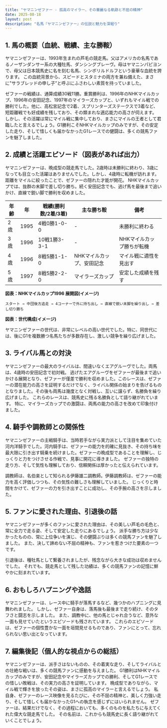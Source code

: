 ```yaml
---
title: "ヤマニンゼファー - 孤高のマイラー、その華麗なる軌跡と不屈の精神"
date: 2025-08-18
layout: post
description: "名馬『ヤマニンゼファー』の伝説と魅力を深堀り"
---
```


## 1. 馬の概要（血統、戦績、主な勝鞍）

ヤマニンゼファーは、1993年生まれの芦毛の競走馬。父はアメリカの名馬であるノーザンダンサー系の大種牡馬、ダンシングブレーヴ。母はヤマニンパピヨンで、母父は日本競馬史に名を刻む名馬、シンボリルドルフという豪華な血統を誇ります。  この血統背景から、スピードとスタミナの両方を兼ね備えた、まさに"サラブレッドの申し子"と呼ぶにふさわしい素質を持っていました。

ゼファーの戦績は、通算成績30戦11勝。重賞勝利は、1996年のNHKマイルカップ、1996年の安田記念、1997年のマイラーズカップと、いずれもマイル戦での勝利でした。他に、高松宮記念で2着、スプリンターズステークスで3着など、短距離戦でも好成績を残しており、その類まれな適応能力の高さが伺えます。  しかし、その活躍は常にマイル戦に集中しており、まさにマイルの王者として君臨したと言えるでしょう。G1勝利こそNHKマイルカップのみですが、その安定した走り、そして惜しくも届かなかったG1レースでの健闘は、多くの競馬ファンを魅了しました。


## 2. 成績と活躍エピソード（図表があれば出力）

ヤマニンゼファーは、晩成型の競走馬でした。2歳時は未勝利に終わり、3歳になっても目立った活躍はありませんでした。しかし、4歳時に転機が訪れます。距離をマイルに絞ったことで、ゼファーの隠れた才能が開花。  NHKマイルカップでは、抜群の末脚で差し切り勝ち。続く安田記念でも、逃げ馬を最後まで追いかけ、直線で鋭い脚で勝利を収めました。

| 年齢 | 年 | 戦績(勝利数/2着/3着) | 主な勝ち鞍 | 備考 |
|---|---|---|---|---|
| 2歳 | 1995 | 4戦0勝1-0-0 | - |  未勝利に終わる |
| 3歳 | 1996 | 10戦1勝3-3-1 | - |  NHKマイルカップ勝ちが転機 |
| 4歳 | 1996 | 8戦5勝1-1-0 | NHKマイルカップ、安田記念 | マイル戦に適性を見出す |
| 5歳 | 1997 | 8戦5勝2-2-0 | マイラーズカップ |  安定した成績を残す |


**図表：NHKマイルカップ1996 展開図(イメージ)**

```
スタート → 中団後方追走 → 4コーナーで外に持ち出し → 直線で鋭い末脚を繰り出し → 差し切り勝ち
```

**図表：世代構成(イメージ)**

ヤマニンゼファーの世代は、非常にレベルの高い世代でした。特に、同世代には、後にG1を複数勝つ名馬たちが多数存在し、激しい競争を繰り広げました。


## 3. ライバル馬との対決

ヤマニンゼファーの最大のライバルは、間違いなくエアグルーヴでした。両馬は、4歳時の安田記念で初対戦。  逃げたエアグルーヴをゼファーが最後まで追いかける展開となり、ゼファーが僅差で勝利を収めました。このレースは、ゼファーの潜在能力の高さを証明するだけでなく、ライバル関係の始まりを告げるものとなりました。その後も両馬は幾度となく対戦し、互いに譲らず、名勝負を繰り広げました。  これらのレースは、競馬史に残る名勝負として語り継がれています。  特に、マイラーズカップでの激闘は、両馬の能力の高さを改めて印象付けました。


## 4. 騎手や調教師との関係性

ヤマニンゼファーの主戦騎手は、当時若手ながら実力派として注目を集めていた河内洋騎手でした。河内騎手は、ゼファーの能力を的確に見抜き、その持ち味を最大限に引き出す騎乗を続けました。ゼファーの晩成型であることを理解し、じっくりと力をつけさせる作戦で、見事に開花に導きました。  ゼファーの独特の走り方、そして気性も理解しており、信頼関係は厚かったと伝えられています。

調教師は、名伯楽として知られる伊藤雄二調教師。伊藤調教師は、ゼファーの能力を高く評価しつつも、その気性の難しさも理解していました。  じっくりと時間をかけて、ゼファーの力を引き出すことに成功し、その手腕の高さを示しました。


## 5. ファンに愛された理由、引退後の話

ヤマニンゼファーが多くのファンに愛された理由は、その美しい芦毛の毛色と、常に全力で走る姿、そして安定した走りにあるでしょう。  派手な勝ち方は少なかったものの、常に上位争いを演じ、その健闘ぶりは多くの競馬ファンを魅了しました。  また、決して諦めない不屈の精神も、ファンを惹きつけた要素の一つです。

引退後は、種牡馬として繋養されましたが、残念ながら大きな成功は収めませんでした。  それでも、競走馬として残した功績は、多くの競馬ファンの記憶に鮮やかに刻まれています。


## 6. おもしろハプニングや逸話

ヤマニンゼファーは、レース中に騎手が落馬するなど、幾つかのハプニングに見舞われました。  しかし、ゼファー自身は、落馬後も最後まで走り続け、そのタフさと闘志を示しました。  また、調教中に、他の馬とじゃれ合うなど、意外な一面も見せていたというエピソードも残されています。  これらのエピソードは、ゼファーの個性豊かな一面を垣間見せるものであり、ファンにとって、忘れられない思い出となっています。


## 7. 編集後記（個人的な視点からの総括）

ヤマニンゼファーは、派手さはないものの、その着実な走り、そしてライバルとの壮絶な戦いは、多くの競馬ファンに感動を与えました。  G1勝利はNHKマイルカップのみですが、安田記念やマイラーズカップでの勝利、そしてG1レースでの惜しい敗戦は、その実力の高さを証明しています。  晩成型でありながら、マイル戦で輝きを放ったその姿は、まさに孤高のマイラーと言えるでしょう。  私自身、ゼファーのレース映像を見るたびに、その不屈の精神と、美しく力強い走り、そして惜しくも届かなかったG1への執念を感じずにはいられません。  ゼファーは、結果だけでなく、その過程においても、多くのものを私たちに与えてくれた偉大な競走馬でした。  その名前は、これからも競馬史に長く語り継がれていくことでしょう。
